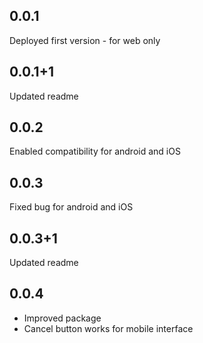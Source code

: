 ## 0.0.1
Deployed first version - for web only

## 0.0.1+1
Updated readme

## 0.0.2
Enabled compatibility for android and iOS

## 0.0.3
Fixed bug for android and iOS

## 0.0.3+1
Updated readme

## 0.0.4
- Improved package
- Cancel button works for mobile interface